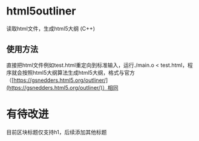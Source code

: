 # html5outliner

读取html文件，生成html5大纲 (C++)

## 使用方法

直接把html文件例如test.html重定向到标准输入，运行./main.o < test.html，程序就会按照html5大纲算法生成html5大纲，格式与官方（[https://gsnedders.html5.org/outliner/](https://gsnedders.html5.org/outliner/)）相同

# 有待改进

目前区块标题仅支持h1，后续添加其他标题
